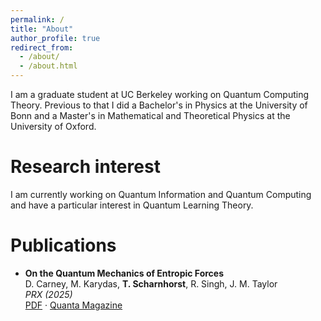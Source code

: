 ```yaml
---
permalink: /
title: "About"
author_profile: true
redirect_from: 
  - /about/
  - /about.html
---
```


I am a graduate student at UC Berkeley working on Quantum Computing Theory. Previous to that I did a Bachelor's in Physics at the University of Bonn and a Master's in Mathematical and Theoretical Physics at the University of Oxford.


Research interest
======
I am currently working on Quantum Information and Quantum Computing and have a particular interest in Quantum Learning Theory.



Publications
======

- **On the Quantum Mechanics of Entropic Forces**  
  D. Carney, M. Karydas, <b>T. Scharnhorst</b>, R. Singh, J. M. Taylor  
  *PRX (2025)*  
  [PDF](https://journals.aps.org/prx/abstract/10.1103/y7sy-3by1) ·
  [Quanta Magazine](https://www.quantamagazine.org/is-gravity-just-entropy-rising-long-shot-idea-gets-another-look-20250613/)

<!--
- **Optimal Lower Bounds for Quantum State Tomography**  
  <b>T. Scharnhorst</b>, J. Spilecki, J. Wright  
  *QIP (2026)*  
  [PDF](#) · [Press](#)
-->